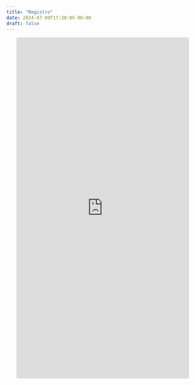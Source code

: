 ```yaml
---
title: "Registro"
date: 2024-07-09T17:38:05-06:00
draft: false
---
```

<center>
<iframe
  src="https://lu.ma/embed/event/evt-DR3qs9kMp82PEst/simple"
  width="450"
  height="890"
  frameborder="0"
  style="border: 1px solid #bfcbda88; border-radius: 4px;"
  allowfullscreen=""
  aria-hidden="false"
  tabindex="0"
></iframe>
</center>